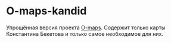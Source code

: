 # O-maps-kandid
Упрощённая версия проекта [O-maps](https://github.com/efradkin/o-maps). Содержит только карты Константина Бекетова и только самое необходимое для них.
